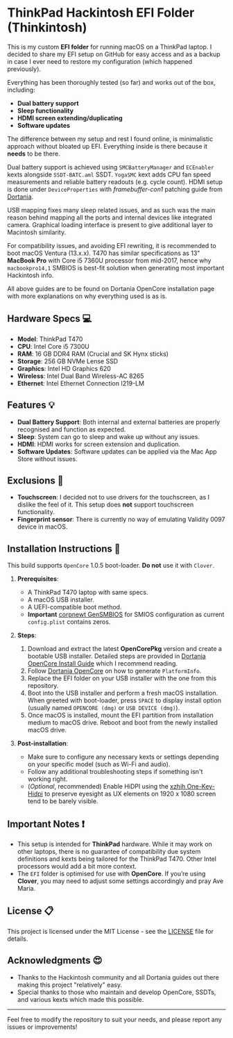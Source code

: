 # ThinkPad Hackintosh EFI Folder (Thinkintosh)

This is my custom **EFI folder** for running macOS on a ThinkPad laptop. I decided to share my EFI setup on GitHub for easy access and as a backup in case I ever need to restore my configuration (which happened previously). 

Everything has been thoroughly tested (so far) and works out of the box, including:
- **Dual battery support**
- **Sleep functionality**
- **HDMI screen extending/duplicating**
- **Software updates**

The difference between my setup and rest I found online, is minimalistic approach without bloated up EFI. Everything inside is there because it **needs** to be there.

Dual battery support is achieved using `SMCBatteryManager` and `ECEnabler` kexts alongside `SSDT-BATC.aml` SSDT. `YogaSMC` kext adds CPU fan speed measurements and reliable battery readouts (e.g. cycle count). HDMI setup is done under `DeviceProperties` with *framebuffer-con1* patching guide from [Dortania](https://dortania.github.io/OpenCore-Install-Guide/config-laptop.plist/kaby-lake.html#deviceproperties$0).

USB mapping fixes many sleep related issues, and as such was the main reason behind mapping all the ports and internal devices like integrated camera. Graphical loading interface is present to give additional layer to Macintosh similarity.

For compatibility issues, and avoiding EFI rewriting, it is recommended to boot macOS Ventura (13.x.x). T470 has similar specifications as 13" **MacBook Pro** with Core i5 7360U processor from mid-2017, hence why `macbookpro14,1` SMBIOS is best-fit solution when generating most important Hackintosh info.

All above guides are to be found on Dortania OpenCore installation page with more explanations on why everything used is as is.

## Hardware Specs :computer:

- **Model**: ThinkPad T470
- **CPU**: Intel Core i5 7300U
- **RAM**: 16 GB DDR4 RAM (Crucial and SK Hynx sticks)
- **Storage**: 256 GB NVMe Lense SSD
- **Graphics**: Intel HD Graphics 620
- **Wireless**: Intel Dual Band Wireless-AC 8265
- **Ethernet**: Intel Ethernet Connection I219-LM
  
## Features :bulb:

- **Dual Battery Support**: Both internal and external batteries are properly recognised and function as expected.
- **Sleep**: System can go to sleep and wake up without any issues.
- **HDMI**: HDMI works for screen extension and duplication.
- **Software Updates**: Software updates can be applied via the Mac App Store without issues.

## Exclusions :no_entry_sign:

- **Touchscreen**: I decided not to use drivers for the touchscreen, as I dislike the feel of it. This setup does **not** support touchscreen functionality.
- **Fingerprint sensor**: There is currently no way of emulating Validity 0097 device in macOS.

## Installation Instructions :pushpin:

This build supports `OpenCore` 1.0.5 boot-loader. **Do not** use it with `Clover`.

1. **Prerequisites**:
   - A ThinkPad T470 laptop with same specs.
   - A macOS USB installer.
   - A UEFI-compatible boot method.
   - **Important** [corpnewt GenSMBIOS](https://github.com/corpnewt/GenSMBIOS) for SMIOS configuration as current `config.plist` contains zeros.

2. **Steps**:
   1. Download and extract the latest **OpenCorePkg** version and create a bootable USB installer. Detailed steps are provided in [Dortania OpenCore Install Guide](https://dortania.github.io/OpenCore-Install-Guide/prerequisites.html) which I recommend reading.
   2. Follow [Dortania OpenCore](https://dortania.github.io/OpenCore-Install-Guide/config-laptop.plist/kaby-lake.html#platforminfo) on how to generate `PlatformInfo`.
   3. Replace the EFI folder on your USB installer with the one from this repository.
   4. Boot into the USB installer and perform a fresh macOS installation. When greeted with boot-loader, press `SPACE` to display install option (usually named `OPENCORE (dmg)` or `USB DEVICE (dmg)`).
   5. Once macOS is installed, mount the EFI partition from installation medium to macOS drive. Reboot and boot from the newly installed macOS drive.

3. **Post-installation**:
   - Make sure to configure any necessary kexts or settings depending on your specific model (such as Wi-Fi and audio).
   - Follow any additional troubleshooting steps if something isn't working right.
   - (*Optional*, recommended) Enable HiDPI using the [xzhih One-Key-Hidpi](https://github.com/xzhih/one-key-hidpi) to preserve eyesight as UX elements on 1920 x 1080 screen tend to be barely visible.

## Important Notes :heavy_exclamation_mark:

- This setup is intended for **ThinkPad** hardware. While it may work on other laptops, there is no guarantee of compatibility due system definitions and kexts being tailored for the ThinkPad T470. Other Intel processors would add a bit more context.
- The `EFI` folder is optimised for use with **OpenCore**. If you’re using **Clover**, you may need to adjust some settings accordingly and pray Ave Maria.

## License :clipboard:

This project is licensed under the MIT License - see the [LICENSE](LICENSE) file for details.

## Acknowledgments :heart_eyes:

- Thanks to the Hackintosh community and all Dortania guides out there making this project "relatively" easy.
- Special thanks to those who maintain and develop OpenCore, SSDTs, and various kexts which made this possible.

---

Feel free to modify the repository to suit your needs, and please report any issues or improvements!
